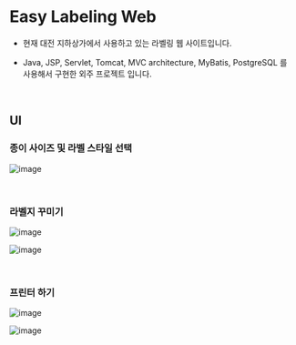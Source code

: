 # Easy Labeling Web

* 현재 대전 지하상가에서 사용하고 있는 라벨링 웹 사이트입니다.

* Java, JSP, Servlet, Tomcat, MVC architecture, MyBatis, PostgreSQL 를 사용해서 구현한 외주 프로젝트 입니다.

<br>

## UI

### 종이 사이즈 및 라벨 스타일 선택

![image](https://user-images.githubusercontent.com/43431081/75872446-841bd580-5e51-11ea-8900-1f2c7f2680cf.png)

<br>

### 라벨지 꾸미기

![image](https://user-images.githubusercontent.com/43431081/75872491-985fd280-5e51-11ea-91ae-4d6628961d16.png)

![image](https://user-images.githubusercontent.com/43431081/75872524-ab72a280-5e51-11ea-86b0-ddea6769014c.png)

<br>

### 프린터 하기

![image](https://user-images.githubusercontent.com/43431081/75873922-20df7280-5e54-11ea-862d-3e0932cfa57b.png)

![image](https://user-images.githubusercontent.com/43431081/75872579-c6451700-5e51-11ea-89e1-a5b8b7714e59.png)



